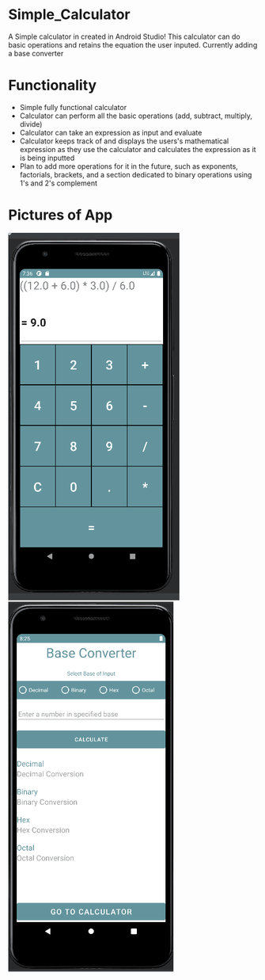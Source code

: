 # Simple_Calculator
A Simple calculator in created in Android Studio! 
This calculator can do basic operations and retains the equation the user inputed. 
Currently adding a base converter

# Functionality
- Simple fully functional calculator
- Calculator can perform all the basic operations (add, subtract, multiply, divide)
- Calculator can take an expression as input and evaluate
- Calculator keeps track of and displays the users's mathematical expression as they use the calculator and calculates the expression as it is being inputted
- Plan to add more operations for it in the future, such as exponents, factorials, brackets, and a section dedicated to binary operations using 1's and 2's complement

# Pictures of App
 ![Calculator](app/src/main/res/drawable-v24/calculator1.png)  ![Base Converter](app/src/main/res/drawable-v24/calculator2.png)
